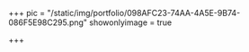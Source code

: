 +++
pic = "/static/img/portfolio/098AFC23-74AA-4A5E-9B74-086F5E98C295.png"
showonlyimage = true

+++
